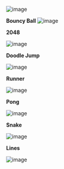 ![image](https://github.com/Alexander-Isachenkoff/GamesBundle/assets/43242004/70a527e8-e9d7-41fe-b792-2d3babb14634)

**Bouncy Ball**
![image](https://github.com/Alexander-Isachenkoff/GamesBundle/assets/43242004/c373b77a-4220-478e-a6ed-15f929195b5b)

**2048**

![image](https://github.com/Alexander-Isachenkoff/GamesBundle/assets/43242004/ed3a8800-c17f-45bd-ac17-592083f62906)

**Doodle Jump**

![image](https://github.com/Alexander-Isachenkoff/GamesBundle/assets/43242004/e510de70-2ebb-4490-89bd-ec008a46cb7d)

**Runner**

![image](https://github.com/Alexander-Isachenkoff/GamesBundle/assets/43242004/0d86b5ab-c095-4c31-ab17-dd6efb6e786b)

**Pong**

![image](https://github.com/Alexander-Isachenkoff/GamesBundle/assets/43242004/76f3d1c7-f995-431b-a245-43d65cd8eb35)

**Snake**

![image](https://github.com/Alexander-Isachenkoff/GamesBundle/assets/43242004/5a62fc62-5f49-4f10-9370-16eb6db88839)

**Lines**

![image](https://github.com/Alexander-Isachenkoff/GamesBundle/assets/43242004/b843bc15-b0ee-4bb6-b3b0-fddd8ac7e7eb)
